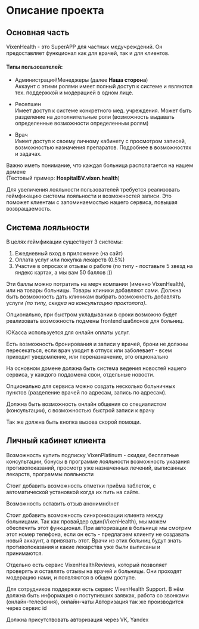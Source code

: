 # Описание проекта

## Основная часть
VixenHealth - это SuperAPP для частных медучреждений. 
Он предоставляет функционал как для врачей, так и для клиентов.

#### Типы пользователей:

- Администрация\Менеджеры (далее **Наша сторона**) <br/>
Аккаунт с этими ролями имеет полный доступ к системе и являются тех. поддержкой и модерацией в одном лице.


- Ресепшен <br/>
Имеет доступ к системе конкретного мед. учреждения. Может быть разделение на дополнительные роли (возможность выдавать определенные возможности определенным ролям)


- Врач <br/>
Имеет доступ к своему личному кабинету с просмотром записей, возможностью назначения препаратов. Подробнее в возможностях и задачах.

Важно иметь понимание, что каждая больница располагается на нашем домене <br/>
(Тестовый пример: **HospitalBV.vixen.health**)

Для увеличения лояльности пользователей требуется реализовать геймфикацию системы лояльности и возможностей записи.
Это поможет клиентам с запоминаемостью нашего сервиса, повышая возвращаемость.

## Система лояльности

В целях геймфикации существует 3 системы:
1. Ежедневный вход в приложение (на сайт)
2. Оплата услуг или покупка лекарств (0.5%)
3. Участие в опросах и отзывы о работе (по типу - поставьте 5 звезд на яндекс картах, а мы вам 50 баллов :)) 

Эти баллы можно потратить на мерч компании (именно VixenHealth), или на товары больницы. Товары клиники добавляют сами.
Должна быть возможность дать клиникам выбрать возможность добавлять услуги _(по типу, скидка на консультацию проктолога)_.

Опционально, при быстром укладывании в сроки возможно будет реализовать возможность подмены frontend шаблонов для больниц.

ЮКасса используется для онлайн оплаты услуг.

Есть возможность бронирования и записи у врачей, брони не должны пересекаться, если врач уходит в отпуск или заболевает - всем приходит уведомление, или переназначение, это опционально

На основном домене должна быть система ведения новостей нашего сервиса, у каждого поддомена свои, отдельные новости.

Опционально для сервиса можно создать несколько больничных пунктов (разделение врачей по адресам, запись по адресам).

Должна быть возможность онлайн общения со специалистом (консультации), с возможностью быстрой записи к врачу

Так же должна быть кнопка вызова скорой помощи.

## Личный кабинет клиента

Возможность купить подписку VixenPlatinum - скидки, бесплатные консультации, бонусы в программе лояльности
возможность указания противопоказаний, просмотр уже назначенных лечений, выписанных лекарств, программы лояльности

Стоит добавить возможность отметки приёма таблеток, с автоматической установкой когда их пить на сайте.

Возможность оставить отзыв анонимно\нет

Стоит добавить возможность синхронизации клиента между больницами. Так как провайдер один(VixenHealth), мы можем обеспечить этот функционал.
При авторизации в больнице мы смотрим этот номер телефона, если он есть - предлагаем клиенту не создавать новый аккаунт, а привязать этот.
Врачи из этих больниц будут знать противопоказания и какие лекарства уже были выписаны и принимаются.

Отдельно есть сервис VixenHealthReviews, который позволяет проверять и оставлять отзывы на врачей и больницы. Они проходят модерацию нами, и появляются в общем доступе. 

Для сотрудников поддержки есть сервис VixenHealth Support. В нём должна быть информация о поступивших заявках, работа со звонками (онлайн-телефония), онлайн-чаты
Авторизация так же производится через сервис id

Должна присутствовать авторизация через VK, Yandex